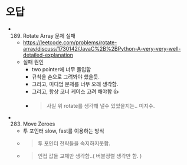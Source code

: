 # 오답

- 189. Rotate Array 문제 실패
  - https://leetcode.com/problems/rotate-array/discuss/1730142/JavaC%2B%2BPython-A-very-very-well-detailed-explanation
  - 실패 원인
    - two pointer에 너무 몰입함
    - 규칙을 손으로 그려봐야 했을듯.
    - 그리고, 미디엄 문제를 너무 오래 생각함. 
    - 그리고, 항상 코너 케이스 고려 해야함 👍
    - > 사실 위 rotate를 생각해 낼수 있었을지는.. 미지수.

- 283. Move Zeroes
  - 투 포인터 slow, fast를 이용하는 방식
  - > 투 포인터 전략들을 숙지하지못함. 
  - > 인접 값들 교체만 생각함..( 버블정렬 생각만 함. )